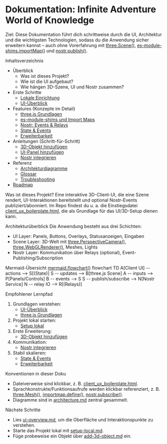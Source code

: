 # Dokumentation: Infinite Adventure World of Knowledge

Ziel: Diese Dokumentation führt dich schrittweise durch die UI, Architektur und die wichtigsten Technologien, sodass du die Anwendung sicher erweitern kannst – auch ohne Vorerfahrung mit [three.Scene()](docs/features/scene-basics.md:1), [es-module-shims.importMap()](docs/features/module-shims.md:1) und [nostr.publish()](docs/features/nostr-basics.md:1).

Inhaltsverzeichnis
- Überblick
  - Was ist dieses Projekt?
  - Wie ist die UI aufgebaut?
  - Wie hängen 3D-Szene, UI und Nostr zusammen?
- Erste Schritte
  - [Lokale Einrichtung](docs/guides/setup-local.md)
  - [UI-Überblick](docs/ui-overview.md)
- Features (Konzepte im Detail)
  - [three.js Grundlagen](docs/features/scene-basics.md)
  - [es-module-shims und Import Maps](docs/features/module-shims.md)
  - [Nostr: Events & Relays](docs/features/nostr-basics.md)
  - [State & Events](docs/features/state-and-events.md)
  - [Erweiterbarkeit](docs/features/extensibility.md)
- Anleitungen (Schritt-für-Schritt)
  - [3D-Objekt hinzufügen](docs/guides/add-3d-object.md)
  - [UI-Panel hinzufügen](docs/guides/add-ui-panel.md)
  - [Nostr integrieren](docs/guides/integrate-nostr.md)
- Referenz
  - [Architekturdiagramme](docs/reference/architecture.md)
  - [Glossar](docs/reference/glossary.md)
  - [Troubleshooting](docs/reference/troubleshooting.md)
- [Roadmap](docs/roadmap.md)

Was ist dieses Projekt?
Eine interaktive 3D-Client-UI, die eine Szene rendert, UI-Interaktionen bereitstellt und optional Nostr-Events publiziert/abonniert. Im Repo findest du u. a. die Einstiegsdatei [client_ux_boilerplate.html](client_ux_boilerplate.html), die als Grundlage für das UI/3D-Setup dienen kann.

Architekturüberblick
Die Anwendung besteht aus drei Schichten:
- UI Layer: Panels, Buttons, Overlays, Statusanzeigen, Eingaben
- Scene Layer: 3D-Welt mit [three.PerspectiveCamera()](docs/features/scene-basics.md:1), [three.WebGLRenderer()](docs/features/scene-basics.md:1), Meshes, Lights
- Nostr Layer: Kommunikation über Relays (optional), Event-Publishing/Subscription

Mermaid-Übersicht
[mermaid.flowchart()](docs/reference/architecture.md:1)
flowchart TD
  A[Client UI] -- actions --> S[(State)]
  S -- updates --> B[three.js Scene]
  A -- inputs --> P[Panels/Controls]
  B -- events --> S
  S -- publish/subscribe --> N[Nostr Service]
  N -- relay IO --> R[(Relays)]

Empfohlener Lernpfad
1) Grundlagen verstehen:
   - [UI-Überblick](docs/ui-overview.md)
   - [three.js Grundlagen](docs/features/scene-basics.md)
2) Projekt lokal starten:
   - [Setup lokal](docs/guides/setup-local.md)
3) Erste Erweiterung:
   - [3D-Objekt hinzufügen](docs/guides/add-3d-object.md)
4) Kommunikation:
   - [Nostr integrieren](docs/guides/integrate-nostr.md)
5) Stabil skalieren:
   - [State & Events](docs/features/state-and-events.md)
   - [Erweiterbarkeit](docs/features/extensibility.md)

Konventionen in dieser Doku
- Dateiverweise sind klickbar, z. B. [client_ux_boilerplate.html](client_ux_boilerplate.html).
- Sprachkonstrukte/Funktionsaufrufe werden klickbar referenziert, z. B. [three.Mesh()](docs/features/scene-basics.md:1), [importmap.define()](docs/features/module-shims.md:1), [nostr.subscribe()](docs/features/nostr-basics.md:1).
- Diagramme sind in [architecture.md](docs/reference/architecture.md) zentral gesammelt.

Nächste Schritte
- Lies [ui-overview.md](docs/ui-overview.md), um die Oberfläche und Interaktionspunkte zu verstehen.
- Starte das Projekt lokal mit [setup-local.md](docs/guides/setup-local.md).
- Füge probeweise ein Objekt über [add-3d-object.md](docs/guides/add-3d-object.md) ein.